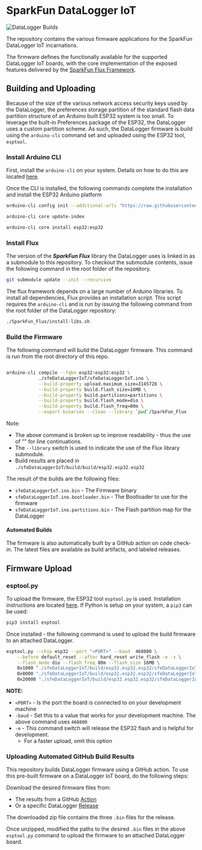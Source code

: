 # SparkFun DataLogger IoT
![DataLogger Builds](https://github.com/sparkfun/SparkFun_DataLogger/actions/workflows/build-datalogger-iot.yml/badge.svg)


The repository contains the various firmware applications for the SparkFun DataLogger IoT incarnations.

The firmware defines the functionally available for the supported  DataLogger IoT boards, with the core implementation of the exposed features delivered by the [SparkFun Flux Framework](https://github.com/sparkfun/SparkFun_Flux).

## Building and Uploading

Because of the size of the various network access security keys used by the DataLogger, the preferences storage partition of the standard flash data partition structure of an Arduino built ESP32 system is too small. To leverage the built-in Preferences package of the ESP32, the DataLogger uses a custom partition scheme. As such, the DataLogger firmware is build using the ```arduino-cli``` command set and uploaded using the ESP32 tool, ```esptool```.

### Install Arduino CLI

First, install the ```arduino-cli``` on your system. Details on how to do this are located [here](https://arduino.github.io/arduino-cli/0.20/installation/).

Once the CLI is installed, the following commands complete the installation and install the ESP32 Arduino platform

```sh
arduino-cli config init --additional-urls "https://raw.githubusercontent.com/espressif/arduino-esp32/gh-pages/package_esp32_index.json"

arduino-cli core update-index

arduino-cli core install esp32:esp32
```

### Install Flux
The version of the ***SparkFun Flux*** library the DataLogger uses is linked in as a submodule to this repository. To checkout the submodule contents, issue the following command in the root folder of the repository.

```sh
git submodule update --init --recursive
```

The flux framework depends on a large number of Arduino libraries. To install all dependencies, Flux provides an installation script. This script requires the ```arduino-cli``` and is run by issuing the following command from the root folder of the DataLogger repository:

```sh
./SparkFun_Flux/install-libs.sh
```

### Build the Firmware

The following command will build the DataLogger firmware. This command is run from the root directory of this repo.

```sh

arduino-cli compile --fqbn esp32:esp32:esp32 \
            ./sfeDataLoggerIoT/sfeDataLoggerIoT.ino \
            --build-property upload.maximum_size=3145728 \
            --build-property build.flash_size=16MB \
            --build-property build.partitions=partitions \
            --build-property build.flash_mode=dio \
            --build-property build.flash_freq=80m \
            --export-binaries --clean --library `pwd`/SparkFun_Flux 
```

Note:

* The above command is broken up to improve readability - thus the use of "\" for line continuations.
* The ```--library``` switch is used to indicate the use of the Flux library submodule.
* Build results are placed in ```./sfeDataLoggerIoT/build/build/esp32.esp32.esp32```

The result of the builds are the following files:

* ```sfeDataLoggerIoT.ino.bin``` - The Firmware binary
* ```sfeDataLoggerIoT.ino.bootloader.bin``` - The Bootloader to use for the firmware
* ```sfeDataLoggerIoT.ino.partitions.bin``` - The Flash partition map for the DataLogger

#### Automated Builds

The firmware is also automatically built by a GitHub action on code check-in. The latest files are available as build artifacts, and labeled releases.

## Firmware Upload

### esptool.py
To upload the firmware, the ESP32 tool ```esptool.py``` is used. Installation instructions are located [here](https://docs.espressif.com/projects/esptool/en/latest/esp32/installation.html). If Python is setup on your system, a ```pip3``` can be used:

```sh
pip3 install esptool
```

Once installed - the following command is used to upload the build firmware to an attached DataLogger. 

```sh
esptool.py --chip esp32 --port "<PORT>" --baud  460800 \
    --before default_reset --after hard_reset write_flash -e -z \
    --flash_mode dio --flash_freq 80m --flash_size 16MB \
    0x1000 "./sfeDataLoggerIoT/build/esp32.esp32.esp32/sfeDataLoggerIoT.ino.bootloader.bin" \
    0x8000 "./sfeDataLoggerIoT/build/esp32.esp32.esp32/sfeDataLoggerIoT.ino.partitions.bin" \
    0x20000 "./sfeDataLoggerIoT/build/esp32.esp32.esp32/sfeDataLoggerIoT.ino.bin"
```

**NOTE:**

* ```<PORT>``` - Is the port the board is connected to on your development machine
* ```-baud``` - Set this to a value that works for your development machine. The above command uses ```460800```
* ```-e``` - This command switch will release the ESP32 flash and is helpful for development. 
  * For a faster upload, omit this option

### Uploading Automated GitHub Build Results

This repository builds DataLogger firmware using a GitHub action. To use this pre-built firmware on a DataLogger IoT board, do the following steps:

Download the desired firmware files from: 

* The results from a GitHub [Action](https://github.com/sparkfun/SparkFun_DataLogger/actions)
* Or a specific DataLogger [Release](https://github.com/sparkfun/SparkFun_DataLogger/releases)

The downloaded zip file contains the three ```.bin``` files for the release. 

Once unzipped, modified the paths to the desired ```.bin``` files in the above ```esptool.py``` command to upload the firmware to an attached DataLogger board. 
